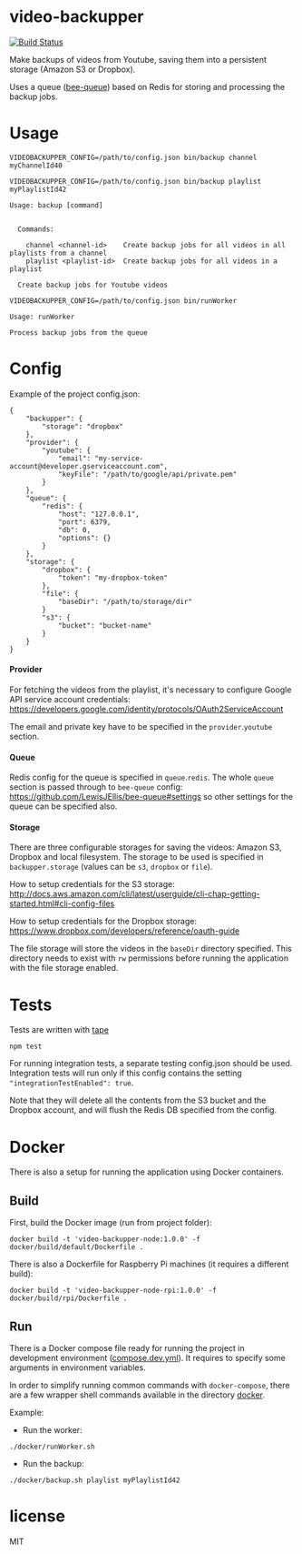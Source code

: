 # video-backupper

[![Build Status](https://travis-ci.org/hugo-cardenas/video-backupper.svg?branch=master)](https://travis-ci.org/hugo-cardenas/video-backupper)

Make backups of videos from Youtube, saving them into a persistent storage (Amazon S3 or Dropbox). 

Uses a queue ([bee-queue](https://github.com/LewisJEllis/bee-queue)) based on Redis for storing and processing the backup jobs.

# Usage
```
VIDEOBACKUPPER_CONFIG=/path/to/config.json bin/backup channel myChannelId40
```
```
VIDEOBACKUPPER_CONFIG=/path/to/config.json bin/backup playlist myPlaylistId42
```
```  
Usage: backup [command]


  Commands:

    channel <channel-id>    Create backup jobs for all videos in all playlists from a channel
    playlist <playlist-id>  Create backup jobs for all videos in a playlist

  Create backup jobs for Youtube videos
```

```
VIDEOBACKUPPER_CONFIG=/path/to/config.json bin/runWorker
```
```  
Usage: runWorker

Process backup jobs from the queue
```

# Config

Example of the project config.json:
```
{
    "backupper": {
        "storage": "dropbox"
    },
    "provider": {
        "youtube": {
            "email": "my-service-account@developer.gserviceaccount.com",
            "keyFile": "/path/to/google/api/private.pem"
        }
    },
    "queue": {
        "redis": {
            "host": "127.0.0.1",
            "port": 6379,
            "db": 0,
            "options": {}
        }
    },
    "storage": {
        "dropbox": {
            "token": "my-dropbox-token"
        },
        "file": {
            "baseDir": "/path/to/storage/dir"
        }
        "s3": {
            "bucket": "bucket-name"
        }
    }
}
```
#### Provider

For fetching the videos from the playlist, it's necessary to configure Google API service account credentials: https://developers.google.com/identity/protocols/OAuth2ServiceAccount

The email and private key have to be specified in the `provider`.`youtube` section.

#### Queue

Redis config for the queue is specified in `queue`.`redis`. 
The whole `queue` section is passed through to `bee-queue` config: https://github.com/LewisJEllis/bee-queue#settings so other settings for the queue can be specified also.

#### Storage

There are three configurable storages for saving the videos: Amazon S3, Dropbox and local filesystem. The storage to be used is specified in `backupper.storage` (values can be `s3`, `dropbox` or `file`).

How to setup credentials for the S3 storage: http://docs.aws.amazon.com/cli/latest/userguide/cli-chap-getting-started.html#cli-config-files

How to setup credentials for the Dropbox storage: https://www.dropbox.com/developers/reference/oauth-guide

The file storage will store the videos in the `baseDir` directory specified. This directory needs to exist with `rw` permissions before running the application with the file storage enabled.

# Tests
Tests are written with [tape](https://github.com/substack/tape)

```
npm test
```

For running integration tests, a separate testing config.json should be used.
Integration tests will run only if this config contains the setting  `"integrationTestEnabled": true`.

Note that they will delete all the contents from the S3 bucket and the Dropbox account, and will flush the Redis DB specified from the config.

# Docker
There is also a setup for running the application using Docker containers.

## Build
First, build the Docker image (run from project folder):

```
docker build -t 'video-backupper-node:1.0.0' -f docker/build/default/Dockerfile .
```

There is also a Dockerfile for Raspberry Pi machines (it requires a different build):

```
docker build -t 'video-backupper-node-rpi:1.0.0' -f docker/build/rpi/Dockerfile .
```

## Run

There is a Docker compose file ready for running the project in development environment ([compose.dev.yml](video-backupper/docker/compose/compose.dev.yml)). It requires to specify some arguments in environment variables.

In order to simplify running common commands with `docker-compose`, there are a few wrapper shell commands available
in the directory [docker](video-backupper/docker).

Example:

* Run the worker:
```
./docker/runWorker.sh
```
* Run the backup:
```
./docker/backup.sh playlist myPlaylistId42
```


# license

MIT
